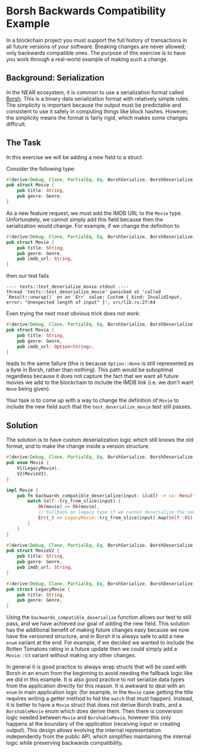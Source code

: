 # Borsh Backwards Compatibility Example

In a blockchain project you must support the full history of transactions in all future versions of your software.
Breaking changes are never allowed; only backwards compatible ones.
The purpose of this exercise is to have you work through a real-world example of making such a change.

## Background: Serialization

In the NEAR ecosystem, it is common to use a serialization format called [Borsh](https://borsh.io/).
This is a binary data serialization format with relatively simple rules.
The simplicity is important because the output must be predictable and consistent to use it safely in computing things like block hashes.
However, the simplicity means the format is fairly rigid, which makes some changes difficult.

## The Task

In this exercise we will be adding a new field to a struct.

Consider the following type:

```rust
#[derive(Debug, Clone, PartialEq, Eq, BorshSerialize, BorshDeserialize)]
pub struct Movie {
    pub title: String,
    pub genre: Genre,
}
```

As a new feature request, we must add the IMDB URL to the `Movie` type.
Unfortunately, we cannot simply add this field because then the serialization would change.
For example, if we change the definition to

```rust
#[derive(Debug, Clone, PartialEq, Eq, BorshSerialize, BorshDeserialize)]
pub struct Movie {
    pub title: String,
    pub genre: Genre,
    pub imdb_url: String,
}
```

then our test fails

```
---- tests::test_deserialize_movie stdout ----
thread 'tests::test_deserialize_movie' panicked at 'called `Result::unwrap()` on an `Err` value: Custom { kind: InvalidInput, error: "Unexpected length of input" }', src/lib.rs:27:64
```

Even trying the next most obvious trick does not work:

```rust
#[derive(Debug, Clone, PartialEq, Eq, BorshSerialize, BorshDeserialize)]
pub struct Movie {
    pub title: String,
    pub genre: Genre,
    pub imdb_url: Option<String>,
}
```

leads to the same failure (this is because `Option::None` is still represented as a byte in Borsh, rather than nothing).
This path would be suboptimal regardless because it does not capture the fact that we want all future movies we add to the blockchain to include the IMDB link (i.e. we don't want `None` being given).

Your task is to come up with a way to change the definition of `Movie` to include the new field such that the `test_deserialize_movie` test still passes.

## Solution

The solution is to have custom deserialization logic which still knows the old format, and to make the change inside a version structure.

```rust
#[derive(Debug, Clone, PartialEq, Eq, BorshSerialize, BorshDeserialize)]
pub enum Movie {
    V1(LegacyMovie),
    V2(MovieV2),
}

impl Movie {
    pub fn backwards_compatible_deserialize(input: &[u8]) -> io::Result<Self> {
        match Self::try_from_slice(input) {
            Ok(movie) => Ok(movie),
            // Fallback on legacy type if we cannot deserialize the new format
            Err(_) => LegacyMovie::try_from_slice(input).map(Self::V1),
        }
    }
}

#[derive(Debug, Clone, PartialEq, Eq, BorshSerialize, BorshDeserialize)]
pub struct MovieV2 {
    pub title: String,
    pub genre: Genre,
    pub imdb_url: String,
}

#[derive(Debug, Clone, PartialEq, Eq, BorshSerialize, BorshDeserialize)]
pub struct LegacyMovie {
    pub title: String,
    pub genre: Genre,
}
```

Using the `backwards_compatible_deserialize` function allows our test to still pass, and we have achieved our goal of adding the new field.
This solution has the additional benefit of making future changes easy because we now have the versioned structure, and in Borsh it is always safe to add a new `enum` variant at the end. For example, if we decided we wanted to include the Rotten Tomatoes rating in a future update then we could simply add a `Movie::V3` variant without making any other changes.

In general it is good practice to always wrap structs that will be used with Borsh in an enum from the beginning to avoid needing the fallback logic like we did in this example.
It is also good practice to not serialize data types from the application directly for this reason.
It is awkward to deal with an `enum` in main application logic (for example, in the `Movie` case getting the title requires writing a getter method to hid the `match` that must happen).
Instead, it is better to have a `Movie` struct that does not derive Borsh traits, and a `BorshableMovie` enum which does derive them.
Then there is conversion logic needed between `Movie` and `BorshableMovie`, however this only happens at the boundary of the application (receiving input or creating output).
This design allows evolving the internal representation independently from the public API, which simplifies maintaining the internal logic while preserving backwards compatibility.

